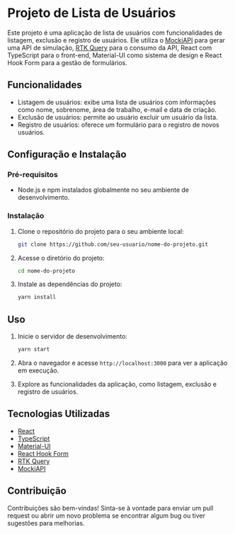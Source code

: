 # Projeto de Lista de Usuários

Este projeto é uma aplicação de lista de usuários com funcionalidades de listagem, exclusão e registro de usuários. Ele utiliza o [MockiAPI](https://mocki.io/) para gerar uma API de simulação, [RTK Query](https://redux-toolkit.js.org/rtk-query/overview) para o consumo da API, React com TypeScript para o front-end, Material-UI como sistema de design e React Hook Form para a gestão de formulários.

## Funcionalidades

- Listagem de usuários: exibe uma lista de usuários com informações como nome, sobrenome, área de trabalho, e-mail e data de criação.
- Exclusão de usuários: permite ao usuário excluir um usuário da lista.
- Registro de usuários: oferece um formulário para o registro de novos usuários.

## Configuração e Instalação

### Pré-requisitos

- Node.js e npm instalados globalmente no seu ambiente de desenvolvimento.

### Instalação

1. Clone o repositório do projeto para o seu ambiente local:

   ```bash
   git clone https://github.com/seu-usuario/nome-do-projeto.git
   ```

2. Acesse o diretório do projeto:

   ```bash
   cd nome-do-projeto
   ```

3. Instale as dependências do projeto:

   ```bash
   yarn install
   ```

## Uso

1. Inicie o servidor de desenvolvimento:

   ```bash
   yarn start
   ```

2. Abra o navegador e acesse `http://localhost:3000` para ver a aplicação em execução.

3. Explore as funcionalidades da aplicação, como listagem, exclusão e registro de usuários.

## Tecnologias Utilizadas

- [React](https://reactjs.org/)
- [TypeScript](https://www.typescriptlang.org/)
- [Material-UI](https://mui.com/)
- [React Hook Form](https://react-hook-form.com/)
- [RTK Query](https://redux-toolkit.js.org/rtk-query/overview)
- [MockiAPI](https://mocki.io/)

## Contribuição

Contribuições são bem-vindas! Sinta-se à vontade para enviar um pull request ou abrir um novo problema se encontrar algum bug ou tiver sugestões para melhorias.